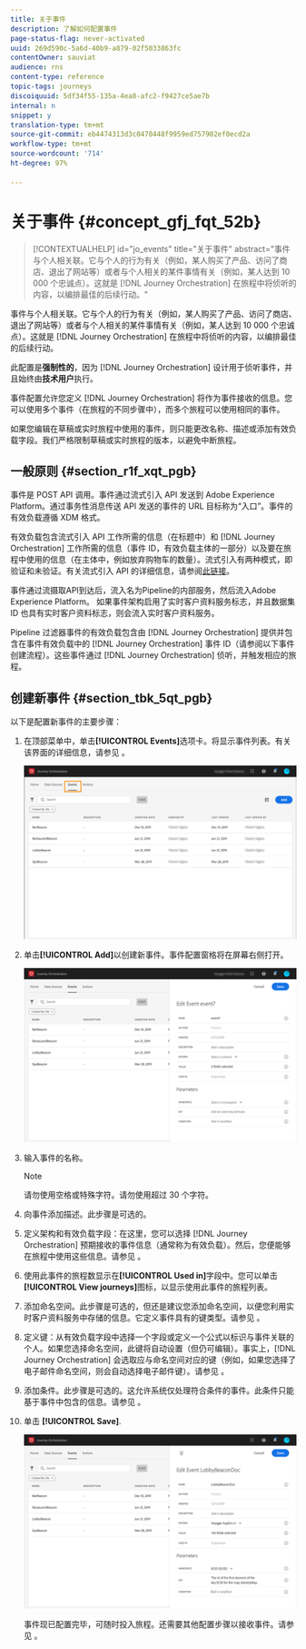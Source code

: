 ```yaml
---
title: 关于事件
description: 了解如何配置事件
page-status-flag: never-activated
uuid: 269d590c-5a6d-40b9-a879-02f5033863fc
contentOwner: sauviat
audience: rns
content-type: reference
topic-tags: journeys
discoiquuid: 5df34f55-135a-4ea8-afc2-f9427ce5ae7b
internal: n
snippet: y
translation-type: tm+mt
source-git-commit: eb4474313d3c0470448f9959ed757902ef0ecd2a
workflow-type: tm+mt
source-wordcount: '714'
ht-degree: 97%

---
```



# 关于事件 {#concept_gfj_fqt_52b}

>[!CONTEXTUALHELP]
>id="jo_events"
>title="关于事件"
>abstract="事件与个人相关联。它与个人的行为有关（例如，某人购买了产品、访问了商店、退出了网站等）或者与个人相关的某件事情有关（例如，某人达到 10 000 个忠诚点）。这就是 [!DNL Journey Orchestration] 在旅程中将侦听的内容，以编排最佳的后续行动。"

事件与个人相关联。它与个人的行为有关（例如，某人购买了产品、访问了商店、退出了网站等）或者与个人相关的某件事情有关（例如，某人达到 10 000 个忠诚点）。这就是 [!DNL Journey Orchestration] 在旅程中将侦听的内容，以编排最佳的后续行动。

此配置是&#x200B;**强制性的**，因为 [!DNL Journey Orchestration] 设计用于侦听事件，并且始终由&#x200B;**技术用户**&#x200B;执行。

事件配置允许您定义 [!DNL Journey Orchestration] 将作为事件接收的信息。您可以使用多个事件（在旅程的不同步骤中），而多个旅程可以使用相同的事件。

如果您编辑在草稿或实时旅程中使用的事件，则只能更改名称、描述或添加有效负载字段。我们严格限制草稿或实时旅程的版本，以避免中断旅程。

## 一般原则 {#section_r1f_xqt_pgb}

事件是 POST API 调用。事件通过流式引入 API 发送到 Adobe Experience Platform。通过事务性消息传送 API 发送的事件的 URL 目标称为“入口”。事件的有效负载遵循 XDM 格式。

有效负载包含流式引入 API 工作所需的信息（在标题中）和 [!DNL Journey Orchestration] 工作所需的信息（事件 ID，有效负载主体的一部分）以及要在旅程中使用的信息（在主体中，例如放弃购物车的数量）。流式引入有两种模式，即验证和未验证。有关流式引入 API 的详细信息，请参阅[此链接](https://docs.adobe.com/content/help/zh-Hans/experience-platform/xdm/api/getting-started.html)。

事件通过流摄取API到达后，流入名为Pipeline的内部服务，然后流入Adobe Experience Platform。 如果事件架构启用了实时客户资料服务标志，并且数据集 ID 也具有实时客户资料标志，则会流入实时客户资料服务。

Pipeline 过滤器事件的有效负载包含由 [!DNL Journey Orchestration] 提供并包含在事件有效负载中的 [!DNL Journey Orchestration] 事件 ID（请参阅以下事件创建流程）。这些事件通过 [!DNL Journey Orchestration] 侦听，并触发相应的旅程。

## 创建新事件 {#section_tbk_5qt_pgb}

以下是配置新事件的主要步骤：

1. 在顶部菜单中，单击&#x200B;**[!UICONTROL Events]**&#x200B;选项卡。将显示事件列表。有关该界面的详细信息，请参见 [](../about/user-interface.md)。

   ![](../assets/journey5.png)

1. 单击&#x200B;**[!UICONTROL Add]**&#x200B;以创建新事件。事件配置窗格将在屏幕右侧打开。

   ![](../assets/journey6.png)

1. 输入事件的名称。

   >[!NOTE]
   >
   >请勿使用空格或特殊字符。请勿使用超过 30 个字符。

1. 向事件添加描述。此步骤是可选的。
1. 定义架构和有效负载字段：在这里，您可以选择 [!DNL Journey Orchestration] 预期接收的事件信息（通常称为有效负载）。然后，您便能够在旅程中使用这些信息。请参见 [](../event/defining-the-payload-fields.md)。
1. 使用此事件的旅程数显示在&#x200B;**[!UICONTROL Used in]**&#x200B;字段中。您可以单击 **[!UICONTROL View journeys]**&#x200B;图标，以显示使用此事件的旅程列表。
1. 添加命名空间。此步骤是可选的，但还是建议您添加命名空间，以便您利用实时客户资料服务中存储的信息。它定义事件具有的键类型。请参见 [](../event/selecting-the-namespace.md)。
1. 定义键：从有效负载字段中选择一个字段或定义一个公式以标识与事件关联的个人。如果您选择命名空间，此键将自动设置（但仍可编辑）。事实上，[!DNL Journey Orchestration] 会选取应与命名空间对应的键（例如，如果您选择了电子邮件命名空间，则会自动选择电子邮件键）。请参见 [](../event/defining-the-event-key.md)。
1. 添加条件。此步骤是可选的。这允许系统仅处理符合条件的事件。此条件只能基于事件中包含的信息。请参见 [](../event/adding-a-condition.md)。
1. 单击 **[!UICONTROL Save]**.

   ![](../assets/journey7.png)

   事件现已配置完毕，可随时投入旅程。还需要其他配置步骤以接收事件。请参见 [](../event/additional-steps-to-send-events-to-journey-orchestration.md)。
